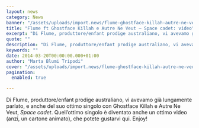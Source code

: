 ```yaml
---
layout: news
category: News
banner: "/assets/uploads/import.news/flume-ghostface-killah-autre-ne-veut-space-cadet-official-video-main-715x401_480_500_cropp.jpg"
title: "Flume ft Ghostface Killah e Autre Ne Veut – Space cadet: video"
excerpt: "Di Flume, produttore/enfant prodige australiano, vi avevamo già lungamente parlato, e anche del suo ottimo singolo con Ghostface Killah e Autre Ne Veut, Space cadet. Quell’ottimo singolo è diventato anche un ottimo video (anzi, un cartone animato), che potete gustarvi qui. Enjoy!"
quote: ""
description: "Di Flume, produttore/enfant prodige australiano, vi avevamo già lungamente parlato, e anche del suo ottimo singolo con Ghostface Killah e Autre Ne Veut, Space cadet. Quell’ottimo singolo è diventato anche un ottimo video (anzi, un cartone animato), che potete gustarvi qui. Enjoy!"
keywords: ""
date: 2014-03-20T00:00:00.000+01:00
author: "Marta Blumi Tripodi"
cover: "/assets/uploads/import.news/flume-ghostface-killah-autre-ne-veut-space-cadet-official-video-main-715x401_480_500_cropp.jpg"
pagination:
  enabled: true

---
```


[](https://hotmc.com/wp-content/uploads/2014/03/flume-ghostface-killah-autre-ne-veut-space-cadet-official-video-main-715x401%5F480%5F500%5Fcropp.jpg)

Di Flume, produttore/enfant prodige australiano, vi avevamo già lungamente parlato, e anche del suo ottimo singolo con Ghostface Killah e Autre Ne Veut, _Space cadet_. Quell’ottimo singolo è diventato anche un ottimo video (anzi, un cartone animato), che potete gustarvi qui. Enjoy!